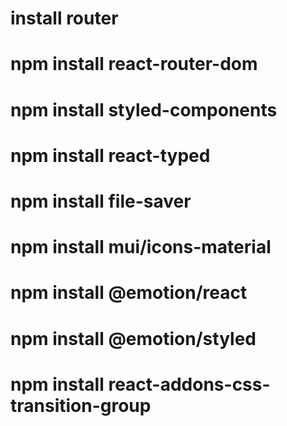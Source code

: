 # install router 
# npm install react-router-dom
# npm install styled-components
# npm install react-typed
# npm install file-saver
# npm install mui/icons-material
# npm install @emotion/react
# npm install @emotion/styled
# npm install react-addons-css-transition-group